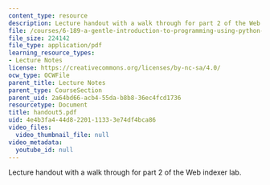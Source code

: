 ```yaml
---
content_type: resource
description: Lecture handout with a walk through for part 2 of the Web indexer lab.
file: /courses/6-189-a-gentle-introduction-to-programming-using-python-january-iap-2008/4e4b3fa444d8220111333e74df4bca86_handout5.pdf
file_size: 224142
file_type: application/pdf
learning_resource_types:
- Lecture Notes
license: https://creativecommons.org/licenses/by-nc-sa/4.0/
ocw_type: OCWFile
parent_title: Lecture Notes
parent_type: CourseSection
parent_uid: 2a64bd66-acb4-55da-b8b8-36ec4fcd1736
resourcetype: Document
title: handout5.pdf
uid: 4e4b3fa4-44d8-2201-1133-3e74df4bca86
video_files:
  video_thumbnail_file: null
video_metadata:
  youtube_id: null
---
```

Lecture handout with a walk through for part 2 of the Web indexer lab.